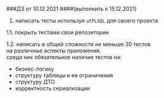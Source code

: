 
###ДЗ от 10.12.2021
####(выполнить к 15.12.2021)

1. написать тесты используя `utPLSQL` для своего проекта

1.1. покрыть тестами свои репозитории

1.2. написать в общей сложности не меньше 30 тестов <br/>
на различные аспекты приложения. <br/>
среди них обязательное наличие тестов на:
- бизнес-логику
- структуру таблицы и ее ограничения
- структуру ДТО
- корректность сериализации
